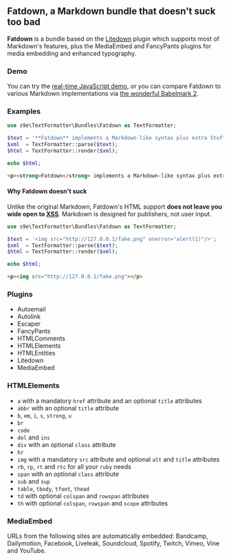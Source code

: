 <h2>Fatdown, a Markdown bundle that doesn't suck too bad</h2>

**Fatdown** is a bundle based on the [Litedown](../Plugins/Litedown/Synopsis.md) plugin which supports most of Markdown's features, plus the MediaEmbed and FancyPants plugins for media embedding and enhanced typography.

### Demo

You can try the [real-time JavaScript demo](http://s9e.github.io/TextFormatter/fatdown.html), or you can compare Fatdown to various Markdown implementations via [the wonderful Babelmark 2](http://johnmacfarlane.net/babelmark2/).

### Examples

```php
use s9e\TextFormatter\Bundles\Fatdown as TextFormatter;

$text = '**Fatdown** implements a Markdown-like syntax plus extra Stuff(tm).';
$xml  = TextFormatter::parse($text);
$html = TextFormatter::render($xml);

echo $html;
```
```html
<p><strong>Fatdown</strong> implements a Markdown-like syntax plus extra Stuff™.</p>
```

#### Why Fatdown doesn't suck

Unlike the original Markdown, Fatdown's HTML support **does not leave you wide open to [XSS](http://en.wikipedia.org/wiki/Cross-site_scripting)**. Markdown is designed for publishers, not user input.

```php
use s9e\TextFormatter\Bundles\Fatdown as TextFormatter;

$text = '<img src="http://127.0.0.1/fake.png" onerror="alert(1)"/>';
$xml  = TextFormatter::parse($text);
$html = TextFormatter::render($xml);

echo $html;
```
```html
<p><img src="http://127.0.0.1/fake.png"></p>
```

### Plugins

 * Autoemail
 * Autolink
 * Escaper
 * FancyPants
 * HTMLComments
 * HTMLElements
 * HTMLEntities
 * Litedown
 * MediaEmbed

### HTMLElements

 * `a` with a mandatory `href` attribute and an optional `title` attributes
 * `abbr` with an optional `title` attribute
 * `b`, `em`, `i`, `s`, `strong`, `u`
 * `br`
 * `code`
 * `del` and `ins`
 * `div` with an optional `class` attribute
 * `hr`
 * `img` with a mandatory `src` attribute and optional `alt` and `title` attributes
 * `rb`, `rp`, `rt` and `rtc` for all your `ruby` needs
 * `span` with an optional `class` attribute
 * `sub` and `sup`
 * `table`, `tbody`, `tfoot`, `thead`
 * `td` with optional `colspan` and `rowspan` attributes
 * `th` with optional `colspan`, `rowspan` and `scope` attributes

### MediaEmbed

URLs from the following sites are automatically embedded: Bandcamp, Dailymotion, Facebook, Liveleak, Soundcloud, Spotify, Twitch, Vimeo, Vine and YouTube.
